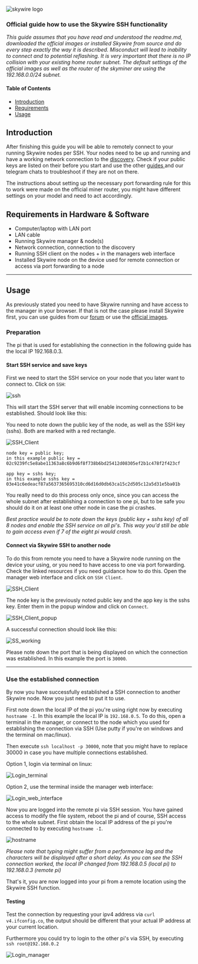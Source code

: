 
![skywire logo](https://user-images.githubusercontent.com/26845312/32426764-3495e3d8-c282-11e7-8fe8-8e60e90cb906.png)

### Official guide how to use the Skywire SSH functionality

*This guide assumes that you have read and understood the readme.md, downloaded the official images or installed Skywire from source and do every step exactly the way it is described. Misconduct will lead to inability to connect and to potential reflashing. It is very important that there is no IP collision with your existing home router subnet. The default settings of the official images as well as the router of the skyminer are using the 192.168.0.0/24 subnet.*

#### Table of Contents
* [Introduction](#introduction)
* [Requirements](#requirements)
* [Usage](#usage)

## Introduction

After finishing this guide you will be able to remotely connect to your running Skywire nodes per SSH.
Your nodes need to be up and running and have a working network connection to the [discovery](discovery.skycoin.net:8001). Check if your public keys are listed on their before you start and use the other [guides ](https://github.com/skycoin/skywire/wiki) and our telegram chats to troubleshoot if they are not on there.

The instructions about setting up the necessary port forwarding rule for this to work were made on the official miner router, you might have different settings on your model and need to act accordingly.

## Requirements in Hardware & Software

* Computer/laptop with LAN port
* LAN cable
* Running Skywire manager & node(s)
* Network connection, connection to the discovery 
* Running SSH client on the nodes + in the managers web interface
* Installed Skywire node on the device used for remote connection or access via port forwarding to a node

***

## Usage

As previously stated you need to have Skywire running and have access to the manager in your browser. If that is not the case please install Skywire first, you can use guides from our [forum](https://skywug.net/forum/Forum-Skywire) or use the [official images](https://github.com/skycoin/skywire/wiki/Skyminer-Skywire-installation-guide).

### Preparation
The pi that is used for establishing the connection in the following guide has the local IP 192.168.0.3.

#### Start SSH service and save keys

First we need to start the SSH service on your node that you later want to connect to. 
Click on `SSH`:

![ssh](https://raw.githubusercontent.com/Asgaror/skywire/binary_data_storage/pictures/SSH%20guide/SSH.png)

This will start the SSH server that will enable incoming connections to be established. 
Should look like this: 

You need to note down the public key of the node, as well as the SSH key (sshs). Both are marked with a red rectangle.

![SSH_Client](https://raw.githubusercontent.com/Asgaror/skywire/aa3c07d38072233db8c40dd0674b7e48f7764a55/pictures/SSH%20guide/SSH_success.png)

```
node key = public key; 
in this example public key = 02c9239fc5e8abe11363a8c6b9d6f8f738b6bd25412d08305ef2b1c478f2f423cf

app key = sshs key; 
in this example sshs key = 03e41c6edeacf87a5637365695310cd6d16d0db63ca15c2d505c12a5d31e5ba01b
```
You really need to do this process only once, since you can access the whole subnet after establishing a connection to one pi, but to be safe you should do it on at least one other node in case the pi crashes. 

*Best practice would be to note down the keys (public key + sshs key) of all 8 nodes and enable the SSH service on all pi's. This way you'd still be able to gain access even if 7 of the eight pi would crash.*

#### Connect via Skywire SSH to another node

To do this from remote you need to have a Skywire node running on the device your using, or you need to have access to one via port forwarding. Check the linked resources if you need guidance how to do this.
Open the manager web interface and click on `SSH Client`. 

![SSH_Client](https://raw.githubusercontent.com/Asgaror/skywire/binary_data_storage/pictures/SSH%20guide/SSH_Client.png)

The node key is the previously noted public key and the app key is the sshs key.
Enter them in the popup window and click on `Connect`.

![SSH_Client_popup](https://raw.githubusercontent.com/Asgaror/skywire/aa3c07d38072233db8c40dd0674b7e48f7764a55/pictures/SSH%20guide/SSH_Client_popup.png)

A successful connection should look like this:

![SS_working](https://raw.githubusercontent.com/Asgaror/skywire/aa3c07d38072233db8c40dd0674b7e48f7764a55/pictures/SSH%20guide/SSH_working.png)

Please note down the port that is being displayed on which the connection was established. In this example the port is `30000`.

***

### Use the established connection

By now you have successfully established a SSH connection to another Skywire node. Now you just need to put it to use.

First note down the local IP of the pi you're using right now by executing `hostname -I`. In this example the local IP is `192.168.0.5`.
To do this, open a terminal in the manager, or connect to the node which you used for establishing the connection via SSH (Use putty if you're on windows and the terminal on mac/linux).

Then execute `ssh localhost -p 30000`, note that you might have to replace 30000 in case you have multiple connections established.

Option 1, login via terminal on linux:

![Login_terminal](https://github.com/Asgaror/skywire/blob/aa3c07d38072233db8c40dd0674b7e48f7764a55/pictures/SSH%20guide/Login_terminal.png)

Option 2, use the terminal inside the manager web interface:

![Login_web_interface](https://raw.githubusercontent.com/Asgaror/skywire/aa3c07d38072233db8c40dd0674b7e48f7764a55/pictures/SSH%20guide/Login_web_interface.png)

Now you are logged into the remote pi via SSH session. You have gained access to modify the file system, reboot the pi and of course, SSH access to the whole subnet. 
First obtain the local IP address of the pi you're connected to by executing `hostname -I`.

![hostname](https://raw.githubusercontent.com/Asgaror/skywire/aa3c07d38072233db8c40dd0674b7e48f7764a55/pictures/SSH%20guide/SSH_hostname.png)

*Please note that typing might suffer from a performance lag and the characters will be displayed after a short delay. As you can see the SSH connection worked, the local IP changed from 192.168.0.5 (local pi) to 192.168.0.3 (remote pi)*

That's it, you are now logged into your pi from a remote location using the Skywire SSH function.

#### Testing

Test the connection by requesting your ipv4 address via `curl v4.ifconfig.co`, the output should be different that your actual IP address at your current location.

Furthermore you could try to login to the other pi's via SSH, by executing `ssh root@192.168.0.2`

![Login_manager](https://raw.githubusercontent.com/Asgaror/skywire/aa3c07d38072233db8c40dd0674b7e48f7764a55/pictures/SSH%20guide/Login_manager.png)
